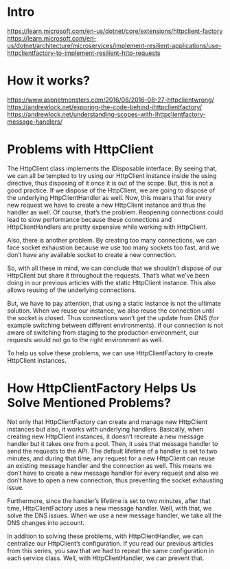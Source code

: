 # Intro
https://learn.microsoft.com/en-us/dotnet/core/extensions/httpclient-factory
https://learn.microsoft.com/en-us/dotnet/architecture/microservices/implement-resilient-applications/use-httpclientfactory-to-implement-resilient-http-requests
# How it works?
https://www.aspnetmonsters.com/2016/08/2016-08-27-httpclientwrong/
https://andrewlock.net/exporing-the-code-behind-ihttpclientfactory/
https://andrewlock.net/understanding-scopes-with-ihttpclientfactory-message-handlers/

# Problems with HttpClient
The HttpClient class implements the IDisposable interface. By seeing that, we can all be tempted to try using our HttpClient instance inside the using directive, thus disposing of it once it is out of the scope. But, this is not a good practice. If we dispose of the HttpClient, we are going to dispose of the underlying HttpClientHandler as well. Now, this means that for every new request we have to create a new HttpClient instance and thus the handler as well. Of course, that’s the problem. Reopening connections could lead to slow performance because these connections and HttpClientHandlers are pretty expensive while working with HttpClient.

Also, there is another problem. By creating too many connections, we can face socket exhaustion because we use too many sockets too fast, and we don’t have any available socket to create a new connection.

So, with all these in mind, we can conclude that we shouldn’t dispose of our HttpClient but share it throughout the requests. That’s what we’ve been doing in our previous articles with the static HttpClient instance. This also allows reusing of the underlying connections.

But, we have to pay attention, that using a static instance is not the ultimate solution. When we reuse our instance, we also reuse the connection until the socket is closed. Thus connections won’t get the update from DNS (for example switching between different environments). If our connection is not aware of switching from staging to the production environment, our requests would not go to the right environment as well.

To help us solve these problems, we can use HttpClientFactory to create HttpClient instances.

# How HttpClientFactory Helps Us Solve Mentioned Problems?
Not only that HttpClientFactory can create and manage new HttpClient instances but also, it works with underlying handlers. Basically, when creating new HttpClient instances, it doesn’t recreate a new message handler but it takes one from a pool. Then, it uses that message handler to send the requests to the API. The default lifetime of a handler is set to two minutes, and during that time, any request for a new HttpClient can reuse an existing message handler and the connection as well. This means we don’t have to create a new message handler for every request and also we don’t have to open a new connection, thus preventing the socket exhausting issue.

Furthermore, since the handler’s lifetime is set to two minutes, after that time, HttpClientFactory uses a new message handler. Well, with that, we solve the DNS issues. When we use a new message handler, we take all the DNS changes into account.

In addition to solving these problems, with HttpClientHandler, we can centralize our HttpClient’s configuration. If you read our previous articles from this series, you saw that we had to repeat the same configuration in each service class. Well, with HttpClientHandler, we can prevent that.

